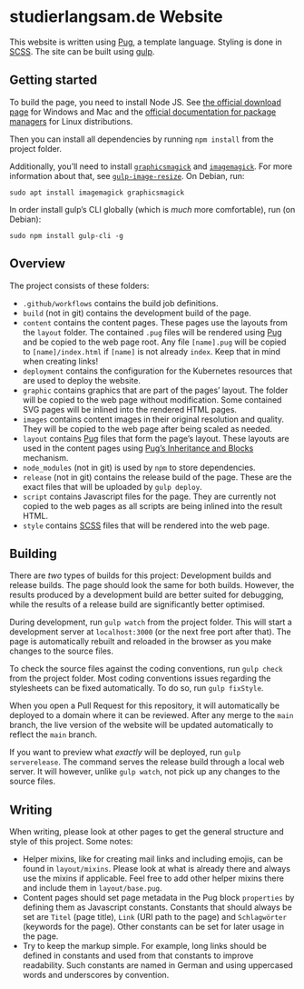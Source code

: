 # studierlangsam.de Website

This website is written using [Pug](https://pugjs.org/api/getting-started.html), a template language.
Styling is done in [SCSS](http://sass-lang.com/).
The site can be built using [gulp](http://gulpjs.com/).

## Getting started

To build the page, you need to install Node JS.
See [the official download page](https://nodejs.org/en/download/) for Windows and Mac and the [official documentation for package managers](https://nodejs.org/en/download/package-manager/) for Linux distributions.

Then you can install all dependencies by running `npm install` from the project folder.

Additionally, you’ll need to install [`graphicsmagick`](http://www.graphicsmagick.org/) and [`imagemagick`](https://www.imagemagick.org/script/index.php).
For more information about that, see [`gulp-image-resize`](https://www.npmjs.com/package/gulp-image-resize).
On Debian, run:

```
sudo apt install imagemagick graphicsmagick
```

In order install gulp’s CLI globally (which is *much* more comfortable), run (on Debian):

```
sudo npm install gulp-cli -g
```

## Overview

The project consists of these folders:

 * `.github/workflows` contains the build job definitions.
 * `build` (not in git) contains the development build of the page.
 * `content` contains the content pages. These pages use the layouts from the `layout` folder. The contained `.pug` files will be rendered using [Pug](https://pugjs.org/api/getting-started.html) and be copied to the web page root. Any file `[name].pug` will be copied to `[name]/index.html` if `[name]` is not already `index`. Keep that in mind when creating links!
 * `deployment` contains the configuration for the Kubernetes resources that are used to deploy the website.
 * `graphic` contains graphics that are part of the pages’ layout. The folder will be copied to the web page without modification. Some contained SVG pages will be inlined into the rendered HTML pages.
 * `images` contains content images in their original resolution and quality. They will be copied to the web page after being scaled as needed.
 * `layout` contains [Pug](https://pugjs.org/api/getting-started.html) files that form the page’s layout. These layouts are used in the content pages using [Pug’s Inheritance and Blocks](https://pugjs.org/language/inheritance.html) mechanism.
 * `node_modules` (not in git) is used by `npm` to store dependencies.
 * `release` (not in git) contains the release build of the page. These are the exact files that will be uploaded by `gulp deploy`.
 * `script` contains Javascript files for the page. They are currently not copied to the web pages as all scripts are being inlined into the result HTML.
 * `style` contains [SCSS](http://sass-lang.com/) files that will be rendered into the web page.

## Building

There are *two* types of builds for this project: Development builds and release builds.
The page should look the same for both builds.
However, the results produced by a development build are better suited for debugging, while the results of a release build are significantly better optimised.

During development, run `gulp watch` from the project folder.
This will start a development server at `localhost:3000` (or the next free port after that).
The page is automatically rebuilt and reloaded in the browser as you make changes to the source files.

To check the source files against the coding conventions, run `gulp check` from the project folder.
Most coding conventions issues regarding the stylesheets can be fixed automatically.
To do so, run `gulp fixStyle`.

When you open a Pull Request for this repository, it will automatically be deployed to a domain where it can be reviewed.
After any merge to the `main` branch, the live version of the website will be updated automatically to reflect the `main` branch.

If you want to preview what *exactly* will be deployed, run `gulp serverelease`.
The command serves the release build through a local web server.
It will however, unlike `gulp watch`, not pick up any changes to the source files.

## Writing

When writing, please look at other pages to get the general structure and style of this project. Some notes:

 * Helper mixins, like for creating mail links and including emojis, can be found in `layout/mixins`.
   Please look at what is already there and always use the mixins if applicable.
   Feel free to add other helper mixins there and include them in `layout/base.pug`.
 * Content pages should set page metadata in the Pug block `properties` by defining them as Javascript constants.
   Constants that should always be set are `Titel` (page title), `Link` (URI path to the page) and `Schlagwörter` (keywords for the page).
   Other constants can be set for later usage in the page.
 * Try to keep the markup simple.
   For example, long links should be defined in constants and used from that constants to improve readability.
   Such constants are named in German and using uppercased words and underscores by convention.
